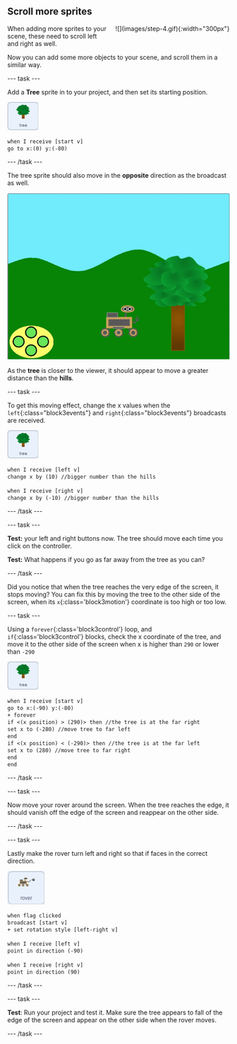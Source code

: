 ## Scroll more sprites

<div style="display: flex; flex-wrap: wrap">
<div style="flex-basis: 200px; flex-grow: 1; margin-right: 15px;">
When adding more sprites to your scene, these need to scroll left and right as well.
</div>
<div>
![](images/step-4.gif){:width="300px"}
</div>
</div>

Now you can add some more objects to your scene, and scroll them in a similar way.

--- task ---

Add a **Tree** sprite in to your project, and then set its starting position.

![The Tree sprite](images/tree-sprite.png)
```blocks3
when I receive [start v]
go to x:(0) y:(-80)
```

--- /task ---

The tree sprite should also move in the **opposite** direction as the broadcast as well.

![animation of tree moving right and left showing the x coordinate changing](images/scrolling-tree.gif)

As the **tree** is closer to the viewer, it should appear to move a greater distance than the **hills**.

--- task ---

To get this moving effect, change the x values when the `left`{:class="block3events"} and `right`{:class="block3events"} broadcasts are received.

![The Tree sprite](images/tree-sprite.png)
```blocks3
when I receive [left v]
change x by (10) //bigger number than the hills

when I receive [right v]
change x by (-10) //bigger number than the hills
```

--- /task ---

--- task ---

**Test:** your left and right buttons now. The tree should move each time you click on the controller.

**Test:** What happens if you go as far away from the tree as you can?

--- /task ---

Did you notice that when the tree reaches the very edge of the screen, it stops moving? You can fix this by moving the tree to the other side of the screen, when its `x`{:class='block3motion'} coordinate is too high or too low.

--- task ---

Using a `forever`{:class='block3control'} loop, and `if`{:class='block3control'} blocks, check the x coordinate of the tree, and move it to the other side of the screen when x is higher than `290` or lower than `-290`

![The Tree sprite](images/tree-sprite.png)
```blocks3
when I receive [start v]
go to x:(-90) y:(-80)
+ forever
if <(x position) > (290)> then //the tree is at the far right
set x to (-280) //move tree to far left
end
if <(x position) < (-290)> then //the tree is at the far left
set x to (280) //move tree to far right
end
end
```

--- /task ---

--- task ---

Now move your rover around the screen. When the tree reaches the edge, it should vanish off the edge of the screen and reappear on the other side.

--- /task ---

--- task ---

Lastly make the rover turn left and right so that if faces in the correct direction.

![rover sprite](images/rover-sprite.png)
```blocks3
when flag clicked
broadcast [start v]
+ set rotation style [left-right v]

when I receive [left v]
point in direction (-90)

when I receive [right v]
point in direction (90)
```

--- /task ---

--- task ---

**Test**: Run your project and test it. Make sure the tree appears to fall of the edge of the screen and appear on the other side when the rover moves.

--- /task ---